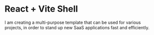 # React + Vite Shell

I am creating a multi-purpose template that can be used for various projects, in order to stand up new SaaS applications fast and efficiently.
